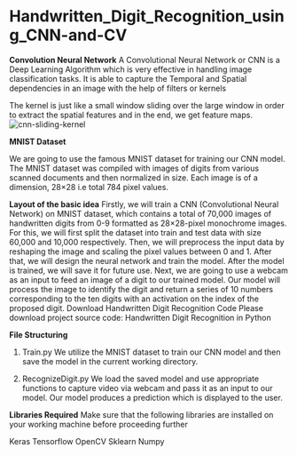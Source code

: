 # Handwritten_Digit_Recognition_using_CNN-and-CV

**Convolution Neural Network**
A Convolutional Neural Network or CNN is a Deep Learning Algorithm which is very effective in handling image classification tasks. It is able to capture the Temporal and Spatial dependencies in an image with the help of filters or kernels

The kernel is just like a small window sliding over the large window in order to extract the spatial features and in the end, we get feature maps.![cnn-sliding-kernel](https://github.com/user-attachments/assets/af29551b-0818-4798-baed-e98f03eefd2f)

**MNIST Dataset**

We are going to use the famous MNIST dataset for training our CNN model. The MNIST dataset was compiled with images of digits from various scanned documents and then normalized in size. Each image is of a dimension, 28×28 i.e total 784 pixel values.


**Layout of the basic idea**
Firstly, we will train a CNN (Convolutional Neural Network) on MNIST dataset, which contains a total of 70,000 images of handwritten digits from 0-9 formatted as 28×28-pixel monochrome images.
For this, we will first split the dataset into train and test data with size 60,000 and 10,000 respectively.
Then, we will preprocess the input data by reshaping the image and scaling the pixel values between 0 and 1.
After that, we will design the neural network and train the model.
After the model is trained, we will save it for future use.
Next, we are going to use a webcam as an input to feed an image of a digit to our trained model.
Our model will process the image to identify the digit and return a series of 10 numbers corresponding to the ten digits with an activation on the index of the proposed digit.
Download Handwritten Digit Recognition Code
Please download project source code: Handwritten Digit Recognition in Python

**File Structuring**
1. Train.py
We utilize the MNIST dataset to train our CNN model and then save the model in the current working directory.

2. RecognizeDigit.py
We load the saved model and use appropriate functions to capture video via webcam and pass it as an input to our model. Our model produces a prediction which is displayed to the user.

**Libraries Required**
Make sure that the following libraries are installed on your working machine before proceeding further

Keras
Tensorflow
OpenCV
Sklearn
Numpy
